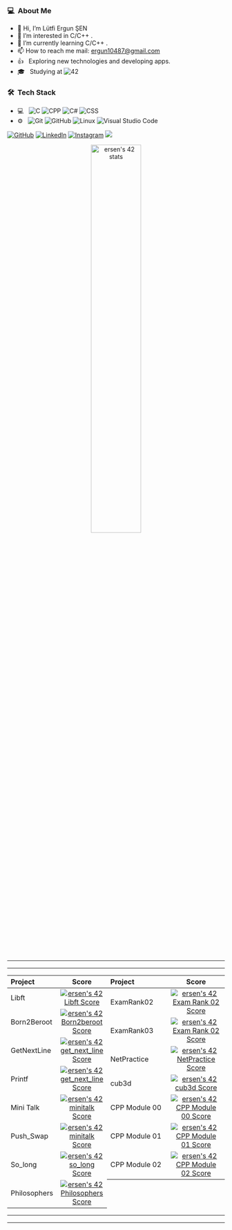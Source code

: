 <h3> 💻 &nbsp;About Me </h3>

- 👋 Hi, I’m Lütfi Ergun ŞEN
- 👀 I’m interested in C/C++ .
- 🌱 I’m currently learning C/C++ .
- 📫 How to reach me mail: ergun10487@gmail.com
- 👍 &nbsp; Exploring new technologies and developing apps.
- 🎓 &nbsp; Studying at ![42](https://img.shields.io/badge/-Ecole-111111?style=flat&logo=42)

<h3> 🛠 &nbsp;Tech Stack</h3>

- 💻 &nbsp;
  ![C](https://img.shields.io/badge/-C-111111?style=flat&logo=c)
  ![CPP](https://img.shields.io/badge/-C++-111111?style=flat&logo=cplusplus)
  ![C#](https://img.shields.io/badge/-CSharp-111111?style=flat&logo=C%20Sharp)
  ![CSS](https://img.shields.io/badge/HTML-239120?style=for-the-badge&logo=html5&logoColor=white)
- ⚙️ &nbsp;
  ![Git](https://img.shields.io/badge/-Git-111111?style=flat&logo=git)
  ![GitHub](https://img.shields.io/badge/-GitHub-111111?style=flat&logo=github)
  ![Linux](https://img.shields.io/badge/-Linux-111111?style=flat&logo=linux&logoColor=ffffff)
  ![Visual Studio Code](https://img.shields.io/badge/-Visual%20Studio%20Code-111111?style=flat&logo=visual-studio-code&logoColor=007ACC)


[![GitHub](https://img.shields.io/badge/GitHub-100000?style=for-the-badge&logo=github&logoColor=white)](https://github.com/lutfiergunsen)
[![LinkedIn](https://img.shields.io/badge/LinkedIn-0077B5?style=for-the-badge&logo=linkedin&logoColor=white)](https://www.linkedin.com/in/ergunsen/)
[![Instagram](https://img.shields.io/badge/Instagram-E4405F?style=for-the-badge&logo=instagram&logoColor=white)](https://www.instagram.com/ergunsen17/)
<a href="https://discordapp.com/users/351097197749862400">
    <img src="https://img.shields.io/badge/Discord-5865F2?style=for-the-badge&logo=discord&logoColor=white"/>
  </a>
<p align="center">
<a href="https://profile.intra.42.fr/users/ersen"><img width="48%" src="https://badge42.vercel.app/api/v2/cl1lkdqj3000609l1klzziqu1/stats?cursusId=9&coalitionId=233" alt="ersen's 42 stats"/></a>
<table  align="center">

<tr style="display:flex; justify-content:space-around;"><td style="padding:0;">

<table widht="100%" align="center">
  <tr style="display:flex; justify-content:space-around; padding:0;">
  <td style="padding:0; margin:0;">

| Project | Score | 
| :- | :-: |
| Libft <img width=150>|[![ersen's 42 Libft Score](https://badge42.vercel.app/api/v2/cl8t4qn9j00060gl6lxit70h1/project/2507410)](https://github.com/lutfiergunsen)|
| Born2Beroot| [![ersen's 42 Born2beroot Score](https://badge42.vercel.app/api/v2/cl8t4qn9j00060gl6lxit70h1/project/2565437)](https://github.com/lutfiergunsen)|
| GetNextLine| [![ersen's 42 get_next_line Score](https://badge42.vercel.app/api/v2/cl8t4qn9j00060gl6lxit70h1/project/2600162)](https://github.com/lutfiergunsen)|
| Printf| [![ersen's 42 get_next_line Score](https://badge42.vercel.app/api/v2/cl8t4qn9j00060gl6lxit70h1/project/2600162)](https://github.com/lutfiergunsen)|
| Mini Talk| [![ersen's 42 minitalk Score](https://badge42.vercel.app/api/v2/cl8t4qn9j00060gl6lxit70h1/project/2638751)](https://github.com/lutfiergunsen)|
| Push_Swap| [![ersen's 42 minitalk Score](https://badge42.vercel.app/api/v2/cl8t4qn9j00060gl6lxit70h1/project/2638751)](https://github.com/lutfiergunsen)|
| So_long | [![ersen's 42 so_long Score](https://badge42.vercel.app/api/v2/cl8t4qn9j00060gl6lxit70h1/project/2723792)](https://github.com/lutfiergunsen)|
| Philosophers| [![ersen's 42 Philosophers Score](https://badge42.vercel.app/api/v2/cl8t4qn9j00060gl6lxit70h1/project/2883127)](https://github.com/lutfiergunsen)|

</td>
  <td style="padding:0; margin:0;">

|Project|Score| 
| :-	|	:-:	|
| ExamRank02 <img width=150>| [![ersen's 42 Exam Rank 02 Score](https://badge42.vercel.app/api/v2/cl8t4qn9j00060gl6lxit70h1/project/2628328)](https://github.com/lutfiergunsen)|
| ExamRank03| [![ersen's 42 Exam Rank 02 Score](https://badge42.vercel.app/api/v2/cl8t4qn9j00060gl6lxit70h1/project/2628328)](https://github.com/lutfiergunsen)|
| NetPractice| [![ersen's 42 NetPractice Score](https://badge42.vercel.app/api/v2/cl8t4qn9j00060gl6lxit70h1/project/2993872)](https://github.com/lutfiergunsen)|
| cub3d| [![ersen's 42 cub3d Score](https://badge42.vercel.app/api/v2/cl8t4qn9j00060gl6lxit70h1/project/3053019)](https://github.com/lutfiergunsen)|
| CPP Module 00| [![ersen's 42 CPP Module 00 Score](https://badge42.vercel.app/api/v2/cl8t4qn9j00060gl6lxit70h1/project/2993873)](https://github.com/lutfiergunsen)|
| CPP Module 01| [![ersen's 42 CPP Module 01 Score](https://badge42.vercel.app/api/v2/cl8t4qn9j00060gl6lxit70h1/project/3089227)](https://github.com/lutfiergunsen)|
| CPP Module 02| [![ersen's 42 CPP Module 02 Score](https://badge42.vercel.app/api/v2/cl8t4qn9j00060gl6lxit70h1/project/3117403)](https://github.com/lutfiergunsen)|
</td></tr></table>
